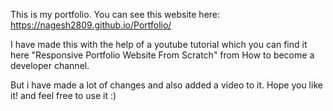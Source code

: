 This is my portfolio.
You can see this website here: https://nagesh2809.github.io/Portfolio/

I have made this with the help of a youtube tutorial which you can find it here "Responsive Portfolio Website From Scratch" from How to become a developer channel.

But i have made a lot of changes and also added a video to it.
Hope you like it! and feel free to use it :)
